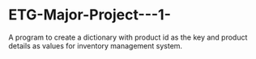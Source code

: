 # ETG-Major-Project---1-
A program to create a dictionary with product id as the key and product details as values for inventory management system.
